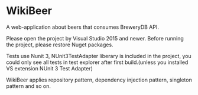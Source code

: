 # WikiBeer
A web-application about beers that consumes BreweryDB API.


Please open the project by Visual Studio 2015 and newer. 
Before running the project, please restore Nuget packages. 

Tests use Nunit 3, NUnit3TestAdapter liberary is included in the project, you could only see all tests in test explorer after first build.(unless you installed VS extension NUnit 3 Test Adapter)

WikiBeer applies repository pattern, dependency injection pattern, singleton pattern and so on.

